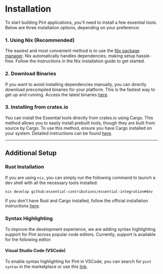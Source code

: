 # Installation

To start building Pint applications, you'll need to install a few essential tools. Below are three installation options, depending on your preference:

### 1. **Using Nix** (Recommended)

The easiest and most convenient method is to use the [Nix package manager](nix.md). Nix automatically handles dependencies, making setup hassle-free. Follow the instructions in the Nix installation guide to get started.

### 2. **Download Binaries**

If you want to avoid installing dependencies manually, you can directly download precompiled binaries for your platform. This is the fastest way to get up and running. Access the latest binaries [here](binaries.md).

### 3. **Installing from crates.io**

You can install the Essential tools directly from crates.io using Cargo. This method allows you to easily install prebuilt tools, though they are built from source by Cargo. To use this method, ensure you have Cargo installed on your system. Detailed instructions can be found [here](source.md).

---

## Additional Setup

### Rust Installation

If you are using `nix`, you can simply run the following command to launch a dev shell with all the necessary tools installed:

```bash
nix develop github:essential-contributions/essential-integration#dev
```

If you don't have Rust and Cargo installed, follow the official installation instructions [here](https://www.rust-lang.org/tools/install).

### Syntax Highlighting

To improve the development experience, we are adding syntax highlighting support for Pint across popular code editors. Currently, support is available for the following editor:

#### Visual Studio Code (VSCode)

To enable syntax highlighting for Pint in VSCode, you can search for `pint syntax` in the marketplace or use this [link](https://marketplace.visualstudio.com/items?itemName=essential-contributions.pint-lang).